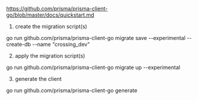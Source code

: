 https://github.com/prisma/prisma-client-go/blob/master/docs/quickstart.md

1. create the migration script(s)

go run github.com/prisma/prisma-client-go migrate save --experimental --create-db --name "crossing_dev"

2. apply the migration script(s)

go run github.com/prisma/prisma-client-go migrate up --experimental

3. generate the client

go run github.com/prisma/prisma-client-go generate
